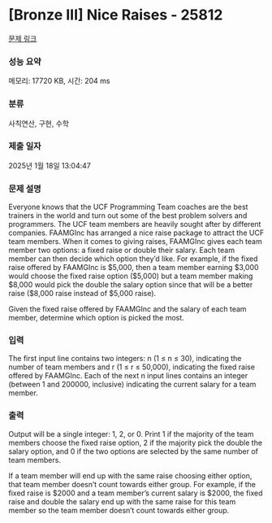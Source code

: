 # [Bronze III] Nice Raises - 25812 

[문제 링크](https://www.acmicpc.net/problem/25812) 

### 성능 요약

메모리: 17720 KB, 시간: 204 ms

### 분류

사칙연산, 구현, 수학

### 제출 일자

2025년 1월 18일 13:04:47

### 문제 설명

<p>Everyone knows that the UCF Programming Team coaches are the best trainers in the world and turn out some of the best problem solvers and programmers. The UCF team members are heavily sought after by different companies. FAAMGInc has arranged a nice raise package to attract the UCF team members. When it comes to giving raises, FAAMGInc gives each team member two options: a fixed raise or double their salary. Each team member can then decide which option they’d like. For example, if the fixed raise offered by FAAMGInc is <span>$</span>5,000, then a team member earning <span>$</span>3,000 would choose the fixed raise option (<span>$</span>5,000) but a team member making <span>$</span>8,000 would pick the double the salary option since that will be a better raise (<span>$</span>8,000 raise instead of <span>$</span>5,000 raise).</p>

<p>Given the fixed raise offered by FAAMGInc and the salary of each team member, determine which option is picked the most.</p>

### 입력 

 <p>The first input line contains two integers: n (1 ≤ n ≤ 30), indicating the number of team members and r (1 ≤ r ≤ 50,000), indicating the fixed raise offered by FAAMGInc. Each of the next n input lines contains an integer (between 1 and 200000, inclusive) indicating the current salary for a team member.</p>

### 출력 

 <p>Output will be a single integer: 1, 2, or 0. Print 1 if the majority of the team members choose the fixed raise option, 2 if the majority pick the double the salary option, and 0 if the two options are selected by the same number of team members.</p>

<p>If a team member will end up with the same raise choosing either option, that team member doesn’t count towards either group. For example, if the fixed raise is <span>$</span>2000 and a team member’s current salary is <span>$</span>2000, the fixed raise and double the salary end up with the same raise for this team member so the team member doesn’t count towards either group.</p>

